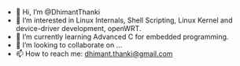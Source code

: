 - 👋 Hi, I’m @DhimantThanki
- 👀 I’m interested in Linux Internals, Shell Scripting, Linux Kernel and device-driver development, openWRT.
- 🌱 I’m currently learning Advanced C for embedded programming.
- 💞️ I’m looking to collaborate on ...
- 📫 How to reach me: dhimant.thanki@gmail.com

<!---
DhimantThanki/DhimantThanki is a ✨ special ✨ repository because its `README.md` (this file) appears on your GitHub profile.
You can click the Preview link to take a look at your changes.
--->
